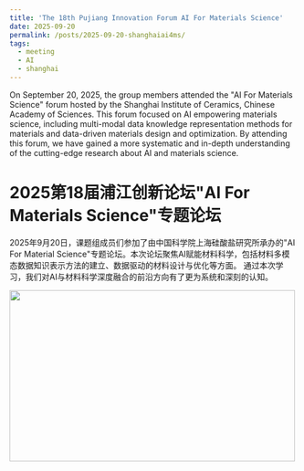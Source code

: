 ```yaml
---
title: 'The 18th Pujiang Innovation Forum AI For Materials Science'
date: 2025-09-20
permalink: /posts/2025-09-20-shanghaiai4ms/
tags:
  - meeting
  - AI
  - shanghai
---
```


On September 20, 2025, the group members attended the "AI For Materials Science" forum hosted by the Shanghai Institute of Ceramics, Chinese Academy of Sciences. 
This forum focused on AI empowering materials science, including multi-modal data knowledge representation methods for materials and data-driven materials design and optimization. 
By attending this forum, we have gained a more systematic and in-depth understanding of the cutting-edge research about AI and materials science.


2025第18届浦江创新论坛"AI For Materials Science"专题论坛
======

2025年9月20日，课题组成员们参加了由中国科学院上海硅酸盐研究所承办的"AI For Material Science"专题论坛。本次论坛聚焦AI赋能材料科学，包括材料多模态数据知识表示方法的建立、数据驱动的材料设计与优化等方面。 
通过本次学习，我们对AI与材料科学深度融合的前沿方向有了更为系统和深刻的认知。

<image align="left" width="500" height="300" src="/images/news/20509ai4ms.jpeg"></image>